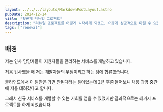 ```yaml
---
layout: ../../../layouts/MarkdownPostLayout.astro
pubDate: 2024-12-14
title: "첫번째 리뉴얼 프로젝트"
description: "리뉴얼 프로젝트를 어떻게 시작하게 되었고, 어떻게 성공적으로 마칠 수 있었을까?"
tags: ["renewal"]
---
```


## 배경
저는 인사 담당자들이 지원자들을 관리하는 서비스를 개발하고 있습니다.

처음 입사했을 때 저는 개발자들의 무덤이라고 하는 팀에 합류했습니다.

블라인드에서 이 팀만은 가면 안된다라는 팀이었는데 2년 후쯤 들어보니 채용 과정 중간에 저를 데려갔다고 합니다.

그래서 신규 서비스를 개발할 수 있는 기회를 얻을 수 있었지만 결과적으로는 레거시 프로젝트를 하게 되었습니다.